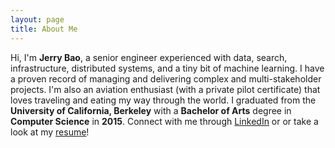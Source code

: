 ```yaml
---
layout: page
title: About Me
---
```


Hi, I'm **Jerry Bao**, a senior engineer experienced with data, search, infrastructure, distributed systems, and a tiny bit of machine learning. I have a proven record of managing and delivering complex and multi-stakeholder projects. I'm also an aviation enthusiast (with a private pilot certificate) that loves traveling and eating my way through the world. I graduated from the **University of California, Berkeley** with a **Bachelor of Arts** degree in **Computer Science** in **2015**. Connect with me through [LinkedIn](https://www.linkedin.com/in/thejerrybao) or or take a look at my [resume](https://drive.google.com/open?id=0Bx0czQqw9NLfQkVqRFdKWUhvUEU)!
